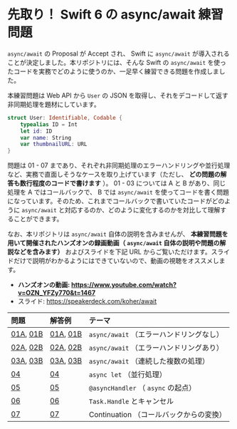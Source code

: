 # 先取り！ Swift 6 の async/await 練習問題

`async/await` の Proposal が Accept され、 Swift に `async/await` が導入されることが決定しました。本リポジトリには、そんな Swift の `async/await` を使ったコードを実務でどのように使うのか、一足早く練習できる問題を作成しました。

本練習問題は Web API から `User` の JSON を取得し、それをデコードして返す非同期処理を題材にしています。

```swift
struct User: Identifiable, Codable {
    typealias ID = Int
    let id: ID
    var name: String
    var thumbnailURL: URL
}
```

問題は 01 - 07 まであり、それぞれ非同期処理のエラーハンドリングや並行処理など、実務で直面しそうなケースを取り上げています（ただし、 **どの問題の解答も数行程度のコードで書けます** ）。 01 - 03 については A と B があり、同じ処理を A ではコールバックで、 B では `async/await` を使ってコードを書く問題になっています。そのため、これまでコールバックで書いていたコードがどのように `async/await` と対応するのか、どのように変化するのかを対比して理解することができます。

なお、本リポジトリは `async/await` 自体の説明を含みませんが、 **本練習問題を用いて開催されたハンズオンの録画動画（ `async/await` 自体の説明や問題の解説などを含みます）** およびスライドを下記 URL からご覧いただけます。スライドだけで説明がわかるようにはできていないので、動画の視聴をオススメします。

- **ハンズオンの動画: https://www.youtube.com/watch?v=OZN_YFZy770&t=1467**
- スライド: https://speakerdeck.com/koher/await

| 問題 | 解答例 | テーマ | 
|:--|:--|:--|
| [01A](src/01a.swift), [01B](src/01b.swift) | [01A](src/01a-answer.swift), [01B](src/01b-answer.swift) | `async/await` （エラーハンドリングなし） |
| [02A](src/02a.swift), [02B](src/02b.swift) | [02A](src/02a-answer.swift), [02B](src/02b-answer.swift) | `async/await` （エラーハンドリングあり） |
| [03A](src/03a.swift), [03B](src/03b.swift) | [03A](src/03a-answer.swift), [03B](src/03b-answer.swift) | `async/await` （連続した複数の処理） |
| [04](src/04.swift) | [04](src/04-answer.swift) | `async let` （並行処理） |
| [05](src/05.swift) | [05](src/05-answer.swift) | `@asyncHandler` （ `async` の起点） |
| [06](src/06.swift) | [06](src/06-answer.swift) | `Task.Handle` とキャンセル |
| [07](src/07.swift) | [07](src/07-answer.swift) | Continuation （コールバックからの変換） |

